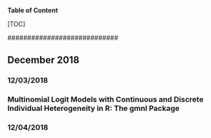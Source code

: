 **Table of Content** 

[TOC]

############################







## December 2018



### 12/03/2018

### Multinomial Logit Models with Continuous and Discrete Individual Heterogeneity in R: The gmnl Package







### 12/04/2018 





















